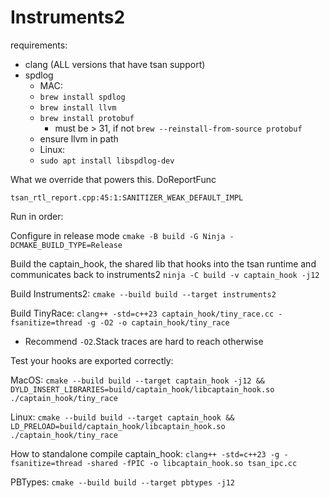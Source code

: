 # Instruments2

requirements:
- clang (ALL versions that have tsan support)
- spdlog 
  - MAC:
  - `brew install spdlog`
  - `brew install llvm`
  - `brew install protobuf`
    - must be > 31, if not `brew --reinstall-from-source protobuf`
  - ensure llvm in path
  - Linux:
  - `sudo apt install libspdlog-dev`

What we override that powers this.
DoReportFunc
```
tsan_rtl_report.cpp:45:1:SANITIZER_WEAK_DEFAULT_IMPL
```

Run in order:

Configure in release mode
`cmake -B build -G Ninja -DCMAKE_BUILD_TYPE=Release`

Build the captain_hook, the shared lib that hooks into the tsan runtime and communicates back to
instruments2
`ninja -C build -v captain_hook -j12`

Build Instruments2:
`cmake --build build --target instruments2`

Build TinyRace:
`clang++ -std=c++23 captain_hook/tiny_race.cc -fsanitize=thread -g -O2 -o captain_hook/tiny_race`
- Recommend `-O2`.Stack traces are hard to reach otherwise

Test your hooks are exported correctly:

MacOS:
`cmake --build build --target captain_hook -j12 && DYLD_INSERT_LIBRARIES=build/captain_hook/libcaptain_hook.so ./captain_hook/tiny_race`

Linux:
`cmake --build build --target captain_hook && LD_PRELOAD=build/captain_hook/libcaptain_hook.so ./captain_hook/tiny_race`

How to standalone compile captain_hook:
`clang++ -std=c++23 -g -fsanitize=thread -shared -fPIC -o libcaptain_hook.so tsan_ipc.cc`

PBTypes:
`cmake --build build --target pbtypes -j12`

